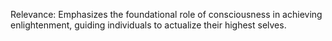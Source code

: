 Relevance: Emphasizes the foundational role of consciousness in achieving enlightenment, guiding individuals to actualize their highest selves.